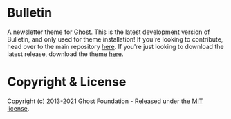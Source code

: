 # Bulletin

A newsletter theme for [Ghost](http://github.com/tryghost/ghost/). This is the latest development version of Bulletin, and only used for theme installation! If you're looking to contribute, head over to the main repository [here](https://github.com/TryGhost/Themes). If you're just looking to download the latest release, download the theme [here](https://github.com/TryGhost/Bulletin/archive/refs/heads/master.zip).

# Copyright & License

Copyright (c) 2013-2021 Ghost Foundation - Released under the [MIT license](LICENSE).
